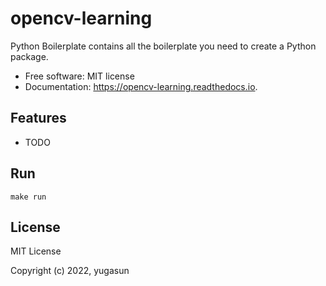# opencv-learning

Python Boilerplate contains all the boilerplate you need to create a Python package.

-   Free software: MIT license
-   Documentation: https://opencv-learning.readthedocs.io.

## Features

-   TODO

## Run

```shell
make run
```

## License

MIT License

Copyright (c) 2022, yugasun
